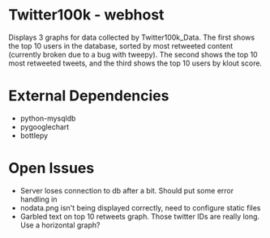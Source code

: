 Twitter100k - webhost
================

Displays 3 graphs for data collected by Twitter100k_Data. The first shows the
top 10 users in the database, sorted by most retweeted content (currently broken
due to a bug with tweepy). The second shows the top 10 most retweeted tweets,
and the third shows the top 10 users by klout score.

External Dependencies
=====================
- python-mysqldb
- pygooglechart
- bottlepy

Open Issues
===========
- Server loses connection to db after a bit. Should put some error handling in
- nodata.png isn't being displayed correctly, need to configure static files
- Garbled text on top 10 retweets graph. Those twitter IDs are really long.
    Use a horizontal graph?